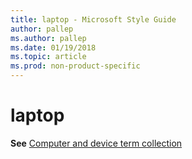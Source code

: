 ```yaml
---
title: laptop - Microsoft Style Guide
author: pallep
ms.author: pallep
ms.date: 01/19/2018
ms.topic: article
ms.prod: non-product-specific
---
```


# laptop

**See** [Computer and device term collection](/style-guide/a-z-word-list-term-collections/term-collections/computer-device-terms)
